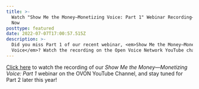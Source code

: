 ```yaml
---
title: >-
  Watch "Show Me the Money—Monetizing Voice: Part 1" Webinar Recording—Available
  Now
posttype: featured
date: 2022-07-07T17:00:57.515Z
description: >-
  Did you miss Part 1 of our recent webinar, <em>Show Me the Money—Monetizing
  Voice</em>? Watch the recording on the Open Voice Network YouTube channel.
---
```

[Click here](https://youtu.be/1uMpy9JvXLU) to watch the recording of our _Show Me the Money—Monetizing Voice: Part 1_ webinar on the OVON YouTube Channel, and stay tuned for Part 2 later this year!
